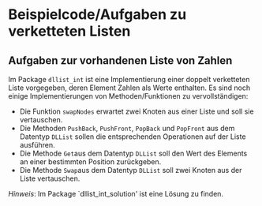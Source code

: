 # Beispielcode/Aufgaben zu verketteten Listen

## Aufgaben zur vorhandenen Liste von Zahlen

Im Package `dllist_int` ist eine Implementierung einer doppelt verketteten Liste
vorgegeben, deren Element Zahlen als Werte enthalten.
Es sind noch einige Implementierungen von Methoden/Funktionen zu vervollständigen:

* Die Funktion `swapNodes` erwartet zwei Knoten aus einer Liste und soll sie vertauschen.
* Die Methoden `PushBack`, `PushFront`, `PopBack` und `PopFront` aus dem Datentyp `DLList`
  sollen die entsprechenden Operationen auf der Liste ausführen.
* Die Methode `Get`aus dem Datentyp `DLList` soll den Wert des Elements an einer
  bestimmten Position zurückgeben.
* Die Methode `Swap`aus dem Datentyp `DLList` soll zwei Knoten aus der Liste vertauschen.

*Hinweis*: Im Package `dllist_int_solution' ist eine Lösung zu finden.

